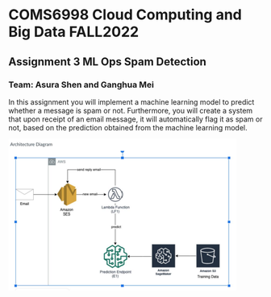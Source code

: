 # COMS6998 Cloud Computing and Big Data FALL2022
## Assignment 3 ML Ops Spam Detection
### Team: Asura Shen and Ganghua Mei

In this assignment you will implement a machine learning model to predict whether a
message is spam or not. Furthermore, you will create a system that upon receipt of an
email message, it will automatically flag it as spam or not, based on the prediction
obtained from the machine learning model.


![plot](https://github.com/gm3044/ML-Ops-Spam-Detection/blob/main/Architecture.png)

